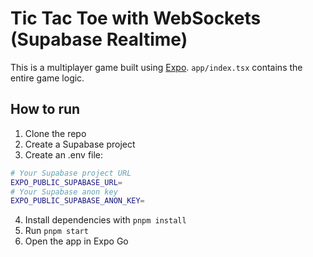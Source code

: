 # Tic Tac Toe with WebSockets (Supabase Realtime)

This is a multiplayer game built using [Expo](https://expo.dev/). `app/index.tsx` contains the entire game logic.

## How to run

1. Clone the repo
2. Create a Supabase project
3. Create an .env file:

```sh
# Your Supabase project URL
EXPO_PUBLIC_SUPABASE_URL=
# Your Supabase anon key
EXPO_PUBLIC_SUPABASE_ANON_KEY=
```

4. Install dependencies with `pnpm install`
5. Run `pnpm start`
6. Open the app in Expo Go

